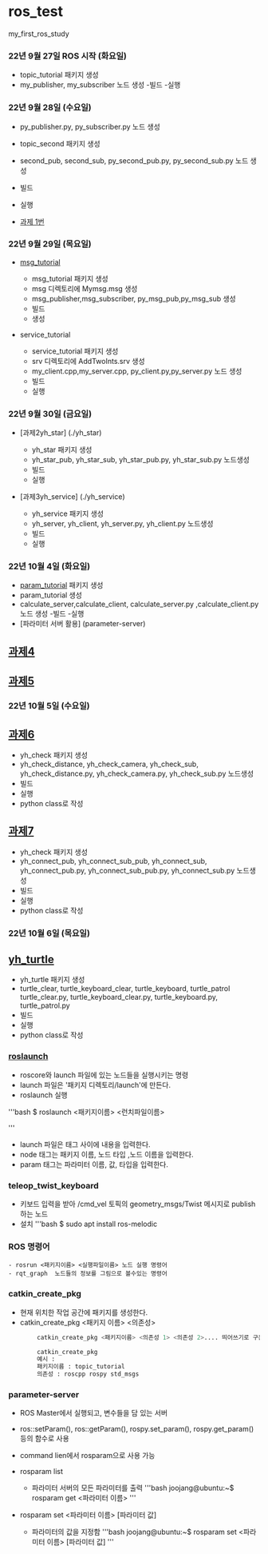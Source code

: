 # ros_test
my_first_ros_study

### 22년 9월 27일 ROS 시작 (화요일)
- topic_tutorial 패키지 생성
- my_publisher, my_subscriber
노드 생성
-빌드
-실행

### 22년 9월 28일 (수요일) 

- py_publisher.py, py_subscriber.py 노드 생성
- topic_second 패키지 생성
- second_pub, second_sub, py_second_pub.py, py_second_sub.py 노드 생성
- 빌드
- 실행

- [과제 1번](./topic_test/)

### 22년 9월 29일 (목요일)

- [msg_tutorial](./msg_tutorial/)

   - msg_tutorial 패키지 생성
   - msg 디렉토리에 Mymsg.msg 생성
   - msg_publisher,msg_subscriber,
     py_msg_pub,py_msg_sub 생성
   - 빌드
   - 생성

- service_tutorial
   - service_tutorial 패키지 생성
   - srv 디렉토리에 AddTwoInts.srv 생성
   - my_client.cpp,my_server.cpp,
     py_client.py,py_server.py 노드 생성
   - 빌드
   - 실행

### 22년 9월 30일 (금요일)

- [과제2yh_star] (./yh_star)
  - yh_star 패키지 생성
  - yh_star_pub, yh_star_sub,
  yh_star_pub.py, yh_star_sub.py 노드생성
  - 빌드
  - 실행

- [과제3yh_service] (./yh_service)
  - yh_service 패키지 생성
  - yh_server, yh_client,
  yh_server.py, yh_client.py 노드생성
  - 빌드
  - 실행

### 22년 10월 4일 (화요일)
  - [param_tutorial](./param_tutorial/) 패키지 생성
  - param_tutorial 생성
  - calculate_server,calculate_client,
  calculate_server.py ,calculate_client.py 노드 생성
  -빌드 
  -실행 
  - [파라미터 서버 활용] (parameter-server)


## [과제4](./yh_dual/)

## [과제5](./yh_difference/)

### 22년 10월 5일 (수요일)

## [과제6](./yh_check/)
  - yh_check 패키지 생성
  - yh_check_distance, yh_check_camera, yh_check_sub,
    yh_check_distance.py, yh_check_camera.py,
    yh_check_sub.py  노드생성
  - 빌드
  - 실행
  - python class로 작성

## [과제7](./yh_connect/)
  - yh_check 패키지 생성
  - yh_connect_pub, yh_connect_sub_pub, yh_connect_sub,
    yh_connect_pub.py, yh_connect_sub_pub.py, 
    yh_connect_sub.py  노드생성
  - 빌드
  - 실행
  - python class로 작성

### 22년 10월 6일 (목요일)
## [yh_turtle](./yh_turtle/)
 - yh_turtle 패키지 생성
 - turtle_clear, turtle_keyboard_clear, turtle_keyboard, turtle_patrol
   turtle_clear.py, turtle_keyboard_clear.py, turtle_keyboard.py, turtle_patrol.py
 - 빌드
 - 실행
 - python class로 작성

### [roslaunch](./yh_turtle/launch/)
  - roscore와 launch 파일에 있는 노드들을 실행시키는 명령
  - launch 파일은 '패키지 디렉토리/launch'에 만든다.
  - roslaunch 실행
  
  '''bash
  $ roslaunch <패키지이름> <런치파일이름>

  '''

  - launch 파일은 <launch></launch>태그 사이에 내용을 입력한다.
  - node 태그는 패키지 이름, 노드 타입 ,노드 이름을 입력한다.
  - param 태그는 파라미터 이름, 값, 타입을 입력한다.







### teleop_twist_keyboard
 - 키보드 입력을 받아 /cmd_vel 토픽의 geometry_msgs/Twist
 메시지로 publish하는 노드
 - 설치
 '''bash
 $ sudo apt install ros-melodic


### ROS 명령어
```- roscore 마스터 실행 명령어
- rosrun <패키지이름> <실행파일이름> 노드 실행 명령어
- rqt_graph  노드들의 정보를 그림으로 볼수있는 명령어
```

### catkin_create_pkg
- 현재 위치한 작업 공간에 패키지를 생성한다.
- catkin_create_pkg <패키지 이름> <의존성>
``` bash
        catkin_create_pkg <패키지이름> <의존성 1> <의존성 2>.... 띄어쓰기로 구분
```
``` bash
        catkin_create_pkg
        예시 :
        패키지이름 : topic_tutorial
        의존성 : roscpp rospy std_msgs
```
### parameter-server
  - ROS Master에서 실행되고, 변수들을 담
  있는 서버
  - ros::setParam(), ros::getParam(),
  rospy.set_param(), rospy.get_param() 등의 함수로 사용
  - command lien에서 rosparam으로 사용 가능 
  - rosparam list
    - 파라미터 서버의 모든 파라미터를 출력
  '''bash
  joojang@ubuntu:~$ rosparam get <파라미터 이름>
  '''

  - rosparam set <파라미터 이름> [파라미터 값]
    - 파라미터의 값을 지정함
  '''bash
  joojang@ubuntu:~$ rosparam set <파라미터 이름> [파라미터 값]
  '''
